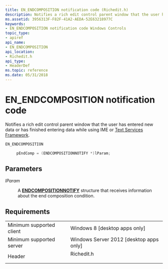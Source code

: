 ```yaml
---
title: EN_ENDCOMPOSITION notification code (Richedit.h)
description: Notifies a rich edit control parent window that the user has entered new data or has finished entering data while using IME or Text Services Framework.
ms.assetid: 3956313F-F82F-41A2-AEDA-52E63218977C
keywords:
- EN_ENDCOMPOSITION notification code Windows Controls
topic_type:
- apiref
api_name:
- EN_ENDCOMPOSITION
api_location:
- Richedit.h
api_type:
- HeaderDef
ms.topic: reference
ms.date: 05/31/2018
---
```


# EN\_ENDCOMPOSITION notification code

Notifies a rich edit control parent window that the user has entered new data or has finished entering data while using IME or [Text Services Framework](/windows/desktop/TSF/text-services-framework).


```C++
EN_ENDCOMPOSITION

     pEndComp = (ENDCOMPOSITIONNOTIFY *)lParam;
```



## Parameters

<dl> <dt>

*lParam* 
</dt> <dd>

A [**ENDCOMPOSITIONNOTIFY**](/windows/win32/api/richedit/ns-richedit-endcompositionnotify) structure that receives information about the end composition condition.

</dd> </dl>

## Requirements



|                                     |                                                                                       |
|-------------------------------------|---------------------------------------------------------------------------------------|
| Minimum supported client<br/> | Windows 8 \[desktop apps only\]<br/>                                            |
| Minimum supported server<br/> | Windows Server 2012 \[desktop apps only\]<br/>                                  |
| Header<br/>                   | <dl> <dt>Richedit.h</dt> </dl> |



 

